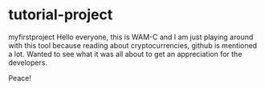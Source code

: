 # tutorial-project
myfirstproject
Hello everyone, this is WAM-C and I am just playing around with this tool because reading about cryptocurrencies, github is mentioned a lot.  Wanted to see what it was all about to get an appreciation for the developers.

Peace!
